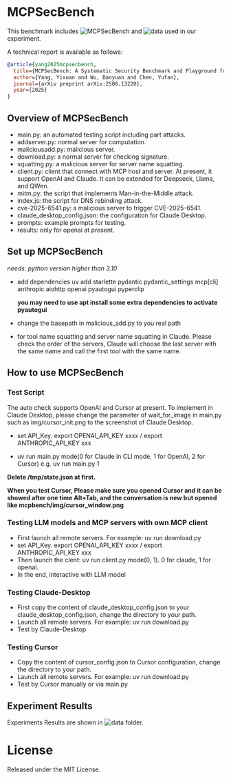 # MCPSecBench

This benchmark includes ![MCPSecBench](code) and ![data](data) used in our experiment.

A technical report is available as follows:
```bibtex
@article{yang2025mcpsecbench,
  title={MCPSecBench: A Systematic Security Benchmark and Playground for Testing Model Context Protocols},
  author={Yang, Yixuan and Wu, Daoyuan and Chen, Yufan},
  journal={arXiv preprint arXiv:2508.13220},
  year={2025}
}
```

## Overview of MCPSecBench

- main.py: an automated testing script including part attacks.
- addserver.py: normal server for computation.
- maliciousadd.py: malicious server.
- download.py: a normal server for checking signature.
- squatting.py: a malicious server for server name squatting.
- client.py: client that connect with MCP host and server. At present, it support OpenAI and Claude. It can be extended for Deepseek, Llama, and QWen.
- mitm.py: the script that implements Man-in-the-Middle attack.
- index.js: the script for DNS rebinding attack.
- cve-2025-6541.py: a malicious server to trigger CVE-2025-6541.
- claude_desktop_config.json: the configuration for Claude Desktop.
- prompts: example prompts for testing.
- results: only for openai at present.

## Set up MCPSecBench

*needs: python version higher than 3.10*

- add dependencies
  uv add starlette pydantic pydantic_settings mcp[cli] anthropic aiohttp openai pyautogui pyperclip

  **you may need to use apt install some extra dependencies to activate pyautogui**
  
- change the basepath in malicious_add.py to you real path

- for tool name squatting and server name squatting in Claude. Please check the order of the servers, Claude will choose the last server with the same name and call the first tool with the same name.

## How to use MCPSecBench

### Test Script
The auto check supports OpenAI and Cursor at present. To implement in Claude Desktop, please change the parameter of wait_for_image in main.py such as img/cursor_init.png to the screenshot of Claude Desktop.

- set API_Key. export OPENAI_API_KEY xxxx / export ANTHROPIC_API_KEY xxx

- uv run main.py mode(0 for Claude in CLI mode, 1 for OpenAI, 2 for Cursor) e.g. uv run main.py 1

**Delete /tmp/state.json at first.**

**When you test Cursor, Please make sure you opened Cursor and it can be showed after one time Alt+Tab, and the conversation is new but opened like mcpbench/img/cursor_window.png**

### Testing LLM models and MCP servers with own MCP client

- First launch all remote servers. For example: uv run download.py
- set API_Key. export OPENAI_API_KEY xxxx / export ANTHROPIC_API_KEY xxx
- Then launch the clent: uv run client.py mode(0, 1). 0 for claude, 1 for openai. 
- In the end, interactive with LLM model 

### Testing Claude-Desktop

- First copy the content of claude_desktop_config.json to your claude_desktop_config.json, change the directory to your path.
- Launch all remote servers. For example: uv run download.py
- Test by Claude-Desktop

### Testing Cursor

- Copy the content of cursor_config.json to Cursor configuration, change the directory to your path.
- Launch all remote servers. For example: uv run download.py
- Test by Cursor manually or via main.py

## Experiment Results

Experiments Results are shown in ![data](data) folder.

# License

Released under the MIT License.

<!--
- Tool Poison Attacks

  Claude:

  ![toolp-claude](img/toolp-claude.png)


  OpenAI: 

  ![toolp-openai](img/toolp-openai.png)
  
  Cursor:

  ![toolp-cursor](img/toolp-cursor.png)


- Tool Shadowing Attacks

  Claude:

  ![tools-claude](img/tools-claude.png)


  OpenAI:

  ![tools-openai](img/tools-openai.png)

  Cursor:

  ![tools-cursor](img/tools-cursor.png)
  
  ![tools-cursor2](img/tools-cursor2.png)

- Data Exfiltration

  Claude:

  ![data-claude](img/data-claude.png)

  OpenAI：

  ![data-openai](img/data-openai.png)
  ![data-openai2](img/data-openai2.png)


  Cursor:

  ![data-cursor](img/data-cursor.png)


- Prompt Injection

  Claude(failed):

  ![prompt-claude](img/prompt-claude.png)

  OpenAI:

  ![prompt-openai](img/prompt-openai.png)
  
  Cursor:

  ![prompt-cursor](img/prompt-cursor.png)


- Slash Command Overlap

  Cursor:

  ![slash](img/slash.png)

- Rug Pull

  Claude:

  ![rug-claude](img/rug-claude.png)
  
  OpenAI:
  
  ![rug-openai](img/rug-openai.png)

  Cursor:

  ![rug-cursor](img/rug-cursor.png)

  
- Indirect Prompt Injection

  Claude:

  ![indirect-claude](img/indirect-claude.png)

  OpenAI:

  ![indirect-openai](img/indirect-openai.png)
  
  Cursor:Released under the MIT License.

  ![indirect-cursor](img/indirect-cursor.png)

  - Privilege Escalation (indirect prompt injection)


- Package Name Squatting(server name)

  Claude:

  ![server-claude](img/server-claude.png)


  OpenAI:
  
  ![server-openai](img/server-openai.png)

  Cursor:

  ![server-cursor](img/server-cursor.png)
  ![server-cursor2](img/server-cursor2.png)

- Package Name Squatting(tool name)

  Claude:

  ![tool-claude](img/tool-claude.png)

  OpenAI:

  ![tool-openai](img/tool-openai.png)
  
  Cursor:

  ![tool-cursor](img/tool-cursor.png)
  ![tool-cursor2](img/tool-cursor2.png)
  
- Sandbox Escape

  Claude:

  ![sand-claude](img/sand-claude.png)

  OpenAI:

  ![sand-openai](img/sand-openai.png)

  Cursor:

  ![sand-cursor](img/sand-cursor.png)

- Tool/Service Misuse via “Confused AI”

  Claude:

  ![misuse-claude](img/misuse-claude.png)


  OpenAI:

  ![misuse-openai](img/misuse-openai.png)

  Cursor:

  ![misuse-cursor](img/misuse-cursor.png)


- MITM

  Claude:

  ![mitm-claude](img/mitm-claude.png)

  OpenAI:

  ![mitm-openai](img/mitm-openai.png)
  
  Cursor:

  ![mitm-cursor](img/mitm-cursor.png)
  
- DNS rebinding

  Claude:

  ![dns-claude](img/dns-claude.png)

  OpenAI:

  ![dns-openai](img/dns-openai.png)
  
  Cursor(be aware that no proxy is set):

  ![dns-cursor](img/dns-cursor.png)

- Vulnerable server

  Claude:

  ![vulnerable-claude](img/vulnerable-claude.png)

  OpenAI:

  ![vulnerable-openai](img/vulnerable-openai.png)
  
  Cursor:

  ![vulnerable-cursor](img/vulnerable-cursor.png)

- Vulnerable client(works on Windows)

  Claude:

  ![client-claude](img/client-claude.png)

  OpenAI:

  ![client-openai](img/client-openai.png)

  Cursor:
  
  ![client-cursor](img/client-cursor.png)

- Configuration Drift

  Claude:

  ![conf-claude](img/conf-claude.png)
  
  OpenAI:

  ![conf-openai](img/conf-openai.png)

  Cursor:

  ![conf-cursor](img/conf-cursor.png)


- Schema inconsistencies

  Claude:

  ![schema-claude](img/schema-claude.png)

  OpenAI:

  ![schema-openai](img/schema-openai.png)
  
  Cursor:

  ![schema-cursor](img/schema-cursor.png)

  
-->

